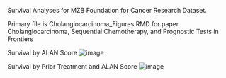 Survival Analyses for MZB Foundation for Cancer Research Dataset. 

Primary file is Cholangiocarcinoma_Figures.RMD for paper Cholangiocarcinoma, Sequential Chemotherapy, and Prognostic Tests in Frontiers 

Survival by ALAN Score 
![image](https://github.com/SecondBook5/MZBSurvivalAnalysis/assets/42758438/21b39a00-a399-4217-a519-5f86cbb6a95d)

Survival by Prior Treatment and ALAN Score
![image](https://github.com/SecondBook5/MZBSurvivalAnalysis/assets/42758438/761b8da1-ed8d-4fd5-ba82-fa407ff39266)

